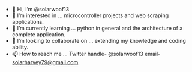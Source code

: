 - 👋 Hi, I’m @solarwoof13
- 👀 I’m interested in ... microcontroller projects and web scraping applications. 
- 🌱 I’m currently learning ... python in general and the architecture of a complete application.
- 💞️ I’m looking to collaborate on ... extending my knowledge and coding ability.
- 📫 How to reach me ... Twitter handle- @solarwoof13 email- solarharvey79@gmail.com

<!---
solarwoof13/solarwoof13 is a ✨ special ✨ repository because its `README.md` (this file) appears on your GitHub profile.
You can click the Preview link to take a look at your changes.
--->
